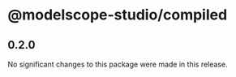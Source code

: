 # @modelscope-studio/compiled

## 0.2.0

No significant changes to this package were made in this release.
